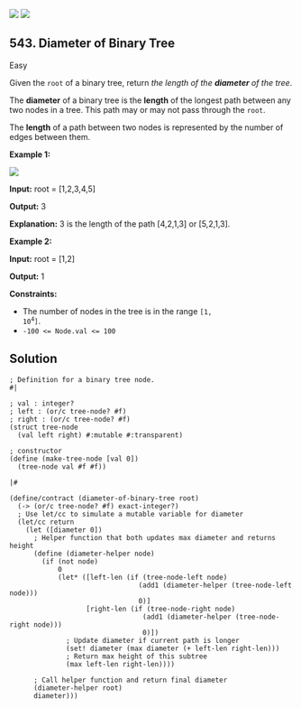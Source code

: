[![](https://img.shields.io/github/stars/javadev/LeetCode-in-All?label=Stars&style=flat-square)](https://github.com/javadev/LeetCode-in-All)
[![](https://img.shields.io/github/forks/javadev/LeetCode-in-All?label=Fork%20me%20on%20GitHub%20&style=flat-square)](https://github.com/javadev/LeetCode-in-All/fork)

## 543\. Diameter of Binary Tree

Easy

Given the `root` of a binary tree, return _the length of the **diameter** of the tree_.

The **diameter** of a binary tree is the **length** of the longest path between any two nodes in a tree. This path may or may not pass through the `root`.

The **length** of a path between two nodes is represented by the number of edges between them.

**Example 1:**

![](https://assets.leetcode.com/uploads/2021/03/06/diamtree.jpg)

**Input:** root = [1,2,3,4,5]

**Output:** 3

**Explanation:** 3 is the length of the path [4,2,1,3] or [5,2,1,3].

**Example 2:**

**Input:** root = [1,2]

**Output:** 1

**Constraints:**

*   The number of nodes in the tree is in the range <code>[1, 10<sup>4</sup>]</code>.
*   `-100 <= Node.val <= 100`

## Solution

```racket
; Definition for a binary tree node.
#|

; val : integer?
; left : (or/c tree-node? #f)
; right : (or/c tree-node? #f)
(struct tree-node
  (val left right) #:mutable #:transparent)

; constructor
(define (make-tree-node [val 0])
  (tree-node val #f #f))

|#

(define/contract (diameter-of-binary-tree root)
  (-> (or/c tree-node? #f) exact-integer?)
  ; Use let/cc to simulate a mutable variable for diameter
  (let/cc return
    (let ([diameter 0])
      ; Helper function that both updates max diameter and returns height
      (define (diameter-helper node)
        (if (not node)
            0
            (let* ([left-len (if (tree-node-left node)
                                (add1 (diameter-helper (tree-node-left node)))
                                0)]
                   [right-len (if (tree-node-right node)
                                 (add1 (diameter-helper (tree-node-right node)))
                                 0)])
              ; Update diameter if current path is longer
              (set! diameter (max diameter (+ left-len right-len)))
              ; Return max height of this subtree
              (max left-len right-len))))
      
      ; Call helper function and return final diameter
      (diameter-helper root)
      diameter)))
```